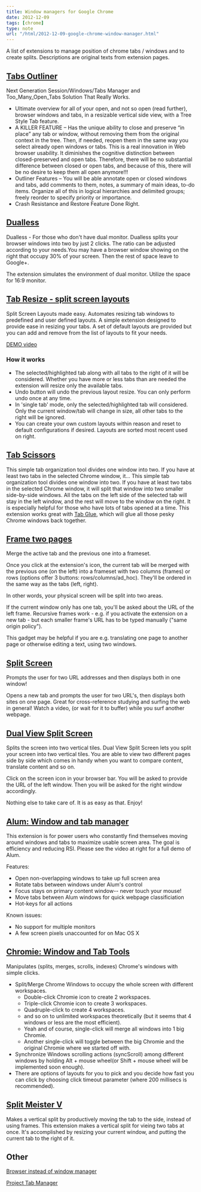 ```yaml
---
title: Window managers for Google Chrome
date: 2012-12-09
tags: [chrome]
type: note
url: "/html/2012-12-09-google-chrome-window-manager.html"
---
```


A list of extensions to manage position of chrome tabs / windows and to create splits.
Descriptions are original texts from extension pages.
<!-- more -->

[Tabs Outliner](https://chrome.google.com/webstore/detail/tabs-outliner/eggkanocgddhmamlbiijnphhppkpkmkl)
--------------------------------------------

Next Generation Session/Windows/Tabs Manager and Too_Many_Open_Tabs Solution That Really Works.

*  Ultimate overview for all of your open, and not so open (read further), browser windows and tabs, in a resizable vertical side view, with a Tree Style Tab feature.
*  A KILLER FEATURE – Has the unique ability to close and preserve “in place” any tab or window, without removing them from the original context in the tree. Then, if needed, reopen them in the same way you select already open windows or tabs.
    This is a real innovation in Web browser usability. It diminishes the cognitive distinction between closed-preserved and open tabs. Therefore, there will be no substantial difference between closed or open tabs, and because of this, there will be no desire to keep them all open anymore!!!
*  Outliner Features – You will be able annotate open or closed windows and tabs, add comments to them, notes, a summary of main ideas, to-do items. Organize all of this in logical hierarchies and delimited groups; freely reorder to specify priority or importance.
*  Crash Resistance and Restore Feature Done Right.


[Dualless](https://chrome.google.com/webstore/detail/dualless/bgdpkilkheacbboffppjgceiplijhfpd)
--------------------------------------------

Dualless - For those who don't have dual monitor.
Dualless splits your browser windows into two by just 2 clicks. The ratio can be adjusted according to your needs.You may have a  browser window showing on the right that occupy 30% of your  screen. Then the rest of space leave to Google+.

The extension simulates the environment of dual monitor. Utilize the space for 16:9 monitor.

[Tab Resize - split screen layouts](https://chrome.google.com/webstore/detail/tab-resize-split-screen-l/bkpenclhmiealbebdopglffmfdiilejc)
--------------------------------------------

Split Screen Layouts made easy. Automates resizing tab windows to predefined and user defined layouts.
A simple extension designed to provide ease in resizing your tabs. A set of default layouts are provided but you can add and remove from the list of layouts to fit your needs.

[DEMO video](https://www.youtube.com/watch?v=SD3hrdxn3QU)

### How it works ###
* The selected/highlighted tab along with all tabs to the right of it will be considered. Whether you have more or less tabs than are needed the extension will resize only the available tabs.
* Undo button will undo the previous layout resize. You can only perform undo once at any time.
* In 'single tab' mode, only the selected/highlighted tab will considered. Only the current window/tab will change in size, all other tabs to the right will be ignored.
* You can create your own custom layouts within reason and reset to default configurations if desired. Layouts are sorted most recent used on right.

[Tab Scissors](https://chrome.google.com/webstore/detail/tab-scissors/cdochbecpfdpjobpgnacnbepkgcfhoek)
--------------------------------------------

This simple tab organization tool divides one window into two. If you have at least two tabs in the selected Chrome window, it…
This simple tab organization tool divides one window into two.
If you have at least two tabs in the selected Chrome window, it will split that window into two smaller side-by-side windows. All the tabs on the left side of the selected tab will stay in the left window, and the rest will move to the window on the right.
It is especially helpful for those who have lots of tabs opened at a time.
This extension works great with [Tab Glue](https://chrome.google.com/webstore/detail/tab-glue/mfedioikeigljhjfpghdejnogniddhna), which will glue all those pesky Chrome windows back together.

[Frame two pages](https://chrome.google.com/webstore/detail/frame-two-pages/eldgpcphflnopbjadiaonofideekgdgm)
--------------------------------------------

Merge the active tab and the previous one into a frameset.

Once you click at the extension's icon, the current tab will be merged with the previous one (on the left) into a frameset with two columns (frames) or rows (options offer 3 buttons: rows/columns/ad_hoc). They'll be ordered in the same way as the tabs (left, right).

In other words, your physical screen will be split into two areas.

If the current window only has one tab, you'll be asked about the URL of the left frame. Recursive frames work - e.g. if you activate the extension on a new tab - but each smaller frame's URL has to be typed manually ("same origin policy").

This gadget may be helpful if you are e.g. translating one page to another page or otherwise editing a text, using two windows.

[Split Screen](https://chrome.google.com/webstore/detail/split-screen/eachfleknamlcepmplpdghagngjfjkin)
--------------------------------------------

Prompts the user for two URL addresses and then displays both in one window!

Opens a new tab and prompts the user for two URL's, then displays both sites on one page. Great for cross-reference studying and surfing the web in general! Watch a video, (or wait for it to buffer) while you surf another webpage.

[Dual View Split Screen](https://chrome.google.com/webstore/detail/dual-view-split-screen/gmdbkgponhaodlapckmpicgahloncdog)
--------------------------------------------

Splits the screen into two vertical tiles.
Dual View Split Screen lets you split your screen into two vertical tiles. You are able to view two different pages side by side which comes in handy when you want to compare content, translate content and so on.

Click on the screen icon in your browser bar. You will be asked to provide the URL of the left window. Then you will be asked for the right window accordingly.

Nothing else to take care of. It is as easy as that. Enjoy!

[Alum: Window and tab manager](https://chrome.google.com/webstore/detail/alum-window-and-tab-manag/jhnhgejodpbgpmjohfhfogbffalpokce)
--------------------------------------------

This extension is for power users who constantly find themselves moving around windows and tabs to maximize usable screen area. The goal is efficiency and reducing RSI. Please see the video at right for a full demo of Alum.

Features:
- Open non-overlapping windows to take up full screen area
- Rotate tabs between windows under Alum's control
- Focus stays on primary content window-- never touch your mouse!
- Move tabs between Alum windows for quick webpage classificiation
- Hot-keys for all actions

Known issues:
- No support for multiple monitors
- A few screen pixels unaccounted for on Mac OS X

[Chromie: Window and Tab Tools](https://chrome.google.com/webstore/detail/chromie-window-and-tab-to/mcgjgfcidldkpkanmdmedhpidpiegabg)
-------------------------------------------

Manipulates (splits, merges, scrolls, indexes) Chrome's windows with simple clicks.

* Split/Merge Chrome Windows to occupy the whole screen with different workspaces.
   * Double-click Chromie icon to create 2 workspaces.
   * Triple-click Chromie icon to create 3 workspaces.
   * Quadruple-click to create 4 workspaces.
   * and so on to unlimited workspaces theoretically (but it seems that 4 windows or less are the most efficient).
   * Yeah and of course, single-click will merge all windows into 1 big Chromie.
   * Another single-click will toggle between the big Chromie and the original Chromie where we started off with.
* Synchronize Windows scrolling actions (syncScroll) among different windows by holding Alt + mouse wheel(or Shift + mouse wheel will be implemented soon enough).
* There are options of layouts for you to pick and you decide how fast you can click by choosing click timeout parameter (where 200 millisecs is recommended).

[Split Meister V](https://chrome.google.com/webstore/detail/split-meister-v/jmoblnpbicfhjfldifijonmpalgidhmd)
-------------------------------------------

Makes a vertical split by productively moving the tab to the side, instead of using frames.
This extension makes a vertical split for vieing two tabs at once. It's accomplished by resizing your current window, and putting the current tab to the right of it.


Other
--------------------------------------------

[Browser instead of window manager](http://superuser.com/questions/219511/browser-instead-of-window-manager)

[Project Tab Manager](https://chrome.google.com/webstore/detail/project-tab-manager/iapdnheekciiecjijobcglkcgeckpoia)
